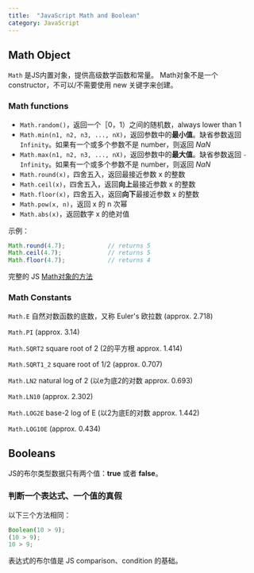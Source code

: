 ```yaml
---
title:  "JavaScript Math and Boolean"
category: JavaScript
---
```

## Math Object

`Math` 是JS内置对象，提供高级数学函数和常量。 Math对象不是一个 constructor，不可以/不需要使用 new 关键字来创建。

### Math functions

+ `Math.random()`，返回一个［0，1）之间的随机数，always lower than 1
+ `Math.min(n1, n2, n3, ..., nX)`，返回参数中的**最小值**。缺省参数返回 `Infinity`。如果有一个或多个参数不是 number，则返回 _NaN_
+ `Math.max(n1, n2, n3, ..., nX)`，返回参数中的**最大值**。缺省参数返回 `-Infinity`。如果有一个或多个参数不是 number，则返回 _NaN_
+ `Math.round(x)`，四舍五入，返回最接近参数 x 的整数
+ `Math.ceil(x)`，四舍五入，返回**向上**最接近参数 x 的整数
+ `Math.floor(x)`，四舍五入，返回**向下**最接近参数 x 的整数
+ `Math.pow(x, n)`，返回 x 的 n 次幂
+ `Math.abs(x)`，返回数字 x 的绝对值

<!--more-->

示例：

```js
Math.round(4.7);            // returns 5
Math.ceil(4.7);             // returns 5
Math.floor(4.7);            // returns 4
```

完整的 JS [Math对象的方法](http://www.w3schools.com/jsref/jsref_obj_math.asp)

### Math Constants

`Math.E` 自然对数函数的底数，又称 Euler's 欧拉数 (approx. 2.718)

`Math.PI`  (approx. 3.14)

`Math.SQRT2` square root of 2 (2的平方根 approx. 1.414)

`Math.SQRT1_2` square root of 1/2 (approx. 0.707)

`Math.LN2` natural log of 2 (以e为底2的对数 approx. 0.693)

`Math.LN10` (approx. 2.302)

`Math.LOG2E` base-2 log of E (以2为底E的对数 approx. 1.442)

`Math.LOG10E` (approx. 0.434)

## Booleans

JS的布尔类型数据只有两个值：**true** 或者 **false**。

### 判断一个表达式、一个值的真假

以下三个方法相同：

```js
Boolean(10 > 9);
(10 > 9);
10 > 9;
```

表达式的布尔值是 JS comparison、condition 的基础。
